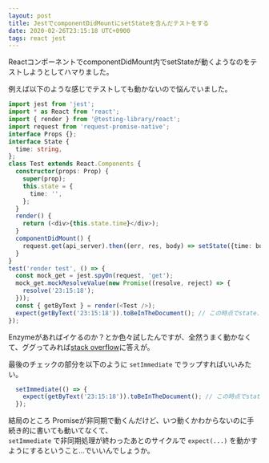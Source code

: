 ```yaml
---
layout: post
title: JestでcomponentDidMountにsetStateを含んだテストをする
date: 2020-02-26T23:15:18 UTC+0900
tags: react jest
---
```

ReactコンポーネントでcomponentDidMount内でsetStateが動くようなのをテストしようとしてハマりました。

例えば以下のような感じでテストしても動かないので悩んでいました。

```typescript
import jest from 'jest';
import * as React from 'react';
import { render } from '@testing-library/react';
import request from 'request-promise-native';
interface Props {};
interface State {
  time: string,
};
class Test extends React.Components {
  constructor(props: Prop) {
    super(prop);
    this.state = {
      time: '',
    };
  }
  render() {
    return (<div>{this.state.time}</div>);
  }
  componentDidMount() {
    request.get(api_server).then((err, res, body) => setState({time: body}));
  }
}
test('render test', () => {
  const mock_get = jest.spyOn(request, 'get');
  mock_get.mockResolveValue(new Promise((resolve, reject) => {
    resolve('23:15:18');
  }));
  const { getByText } = render(<Test />);
  expect(getByText('23:15:18')).toBeInTheDocument(); // この時点でstate.timeは''のまま
});
```

Enzymeがあればイケるのか？とか色々試したんですが、全然うまく動かなくて、ググってみれば[stack overflow](https://stackoverflow.com/questions/51351491/testing-async-componentdidmount-that-calls-setstate-with-jest-enzyme)に答えが。

最後のチェックの部分を以下のように `setImmediate` でラップすればいいみたい。

```typescript
  setImmediate(() => {
    expect(getByText('23:15:18')).toBeInTheDocument(); // この時点でstate.timeは''のまま
  });
```

結局のところ Promiseが非同期で動くんだけど、いつ動くかわからないのに手続き的に書いても動いてなくて、  
`setImmediate` で非同期処理が終わったあとのサイクルで `expect(...)` を動かすようにするということ...でいいんでしょうか。
